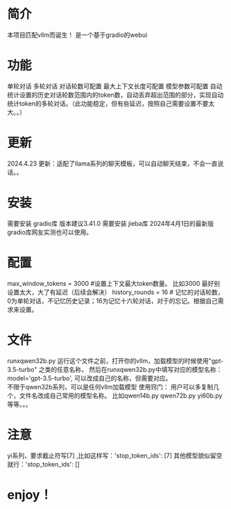 # 简介
本项目匹配vllm而诞生！
是一个基于gradio的webui
# 功能
单轮对话
多轮对话
对话轮数可配置
最大上下文长度可配置
模型参数可配置
自动统计设置的历史对话轮数范围内的token数，自动丢弃超出范围的部分，实现自动统计token的多轮对话。（此功能稳定，但有些延迟，按照自己需要设置不要太大。。）
# 更新
2024.4.23 更新：适配了llama系列的聊天模板，可以自动聊天结束，不会一直说话。。
# 安装
需要安装  gradio库   版本建议3.41.0 
需要安装  jieba库
2024年4月1日的最新版gradio库网友实测也可以使用。
# 配置
max_window_tokens = 3000 #设置上下文最大token数量。  比如3000   最好别设置太大，大了有延迟（后续会解决）
history_rounds = 16 # 记忆的对话轮数，0为单轮对话，不记忆历史记录；16为记忆十六轮对话，对于的忘记。根据自己需求来设置。
# 文件
runxqwen32b.py 运行这个文件之前，打开你的vllm，加载模型的时候使用"gpt-3.5-turbo" 之类的任意名称， 然后在runxqwen32b.py中填写对应的模型名称：model='gpt-3.5-turbo',   可以改成自己的名称，但需要对应。  
不限于qwen32b系列，可以是任何vllm加载模型
使用窍门：
用户可以多复制几个，文件名改成自己常用的模型名称。
比如qwen14b.py  qwen72b.py  yi60b.py等等。。。
# 注意
yi系列，要求截止符写[7] ,比如这样写：'stop_token_ids': [7]
其他模型貌似留空就行：'stop_token_ids': []
# enjoy！
